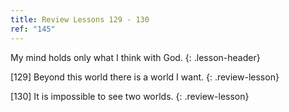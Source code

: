 ```yaml
---
title: Review Lessons 129 - 130
ref: "145"
---
```


My mind holds only what I think with God.
{: .lesson-header}

\[129\] Beyond this world there is a world I want.
{: .review-lesson}

\[130\] It is impossible to see two worlds.
{: .review-lesson}

